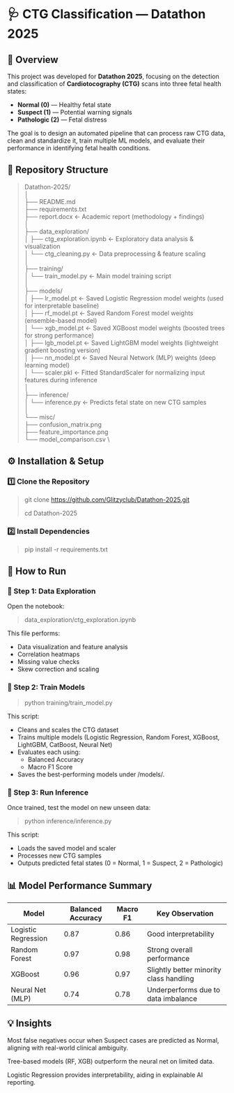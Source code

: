 # 🩺 CTG Classification — Datathon 2025

## 📘 Overview
This project was developed for **Datathon 2025**, focusing on the detection and classification of **Cardiotocography (CTG)** scans into three fetal health states:

- **Normal (0)** — Healthy fetal state  
- **Suspect (1)** — Potential warning signals  
- **Pathologic (2)** — Fetal distress  

The goal is to design an automated pipeline that can process raw CTG data, clean and standardize it, train multiple ML models, and evaluate their performance in identifying fetal health conditions.

## 🧭 Repository Structure

> Datathon-2025/ \
│ \
├── README.md \
├── requirements.txt \
├── report.docx ← Academic report (methodology + findings) \
│ \
├── data_exploration/ \
│ ├── ctg_exploration.ipynb ← Exploratory data analysis & visualization \
│ └── ctg_cleaning.py ← Data preprocessing & feature scaling \
│ \
├── training/ \
│ └── train_model.py ← Main model training script \
│ \
├── models/ \
│ ├── lr_model.pt ← Saved Logistic Regression model weights (used for interpretable baseline) \
│ ├── rf_model.pt   ← Saved Random Forest model weights (ensemble-based model) \
│ └── xgb_model.pt  ← Saved XGBoost model weights (boosted trees for strong performance) \
│ ├── lgb_model.pt  ← Saved LightGBM model weights (lightweight gradient boosting version) \
│ ├── nn_model.pt   ← Saved Neural Network (MLP) weights (deep learning model) \
│ └── scaler.pkl    ← Fitted StandardScaler for normalizing input features during inference\
│ \
├── inference/ \
│ └── inference.py ← Predicts fetal state on new CTG samples \
│ \
└── misc/ \
├── confusion_matrix.png \
├── feature_importance.png \
└── model_comparison.csv \


## ⚙️ Installation & Setup

### 1️⃣ Clone the Repository

> git clone https://github.com/Glitzyclub/Datathon-2025.git
>
> cd Datathon-2025

### 2️⃣ Install Dependencies

> pip install -r requirements.txt

## 🚀 How to Run
### 🧹 Step 1: Data Exploration
Open the notebook:

> data_exploration/ctg_exploration.ipynb

This file performs:

- Data visualization and feature analysis
- Correlation heatmaps
- Missing value checks
- Skew correction and scaling

### 🧠 Step 2: Train Models

> python training/train_model.py

This script:

- Cleans and scales the CTG dataset
- Trains multiple models (Logistic Regression, Random Forest, XGBoost, LightGBM, CatBoost, Neural Net)
- Evaluates each using:
  - Balanced Accuracy
  - Macro F1 Score
- Saves the best-performing models under /models/.

### 🔎 Step 3: Run Inference
Once trained, test the model on new unseen data:

> python inference/inference.py

This script:

- Loads the saved model and scaler
- Processes new CTG samples
- Outputs predicted fetal states (0 = Normal, 1 = Suspect, 2 = Pathologic)

## 📊 Model Performance Summary
|  Model	|  Balanced Accuracy	| Macro F1 | Key Observation |
| --------|---------------------|----------|-----------------|
| Logistic Regression |	0.87	| 0.86	| Good interpretability |
| Random Forest |	0.97 |	0.98	| Strong overall performance |
| XGBoost |	0.96	|  0.97	| Slightly better minority class handling |
| Neural Net (MLP) |	0.74 |	0.78 |	Underperforms due to data imbalance |

## 💡 Insights
Most false negatives occur when Suspect cases are predicted as Normal, aligning with real-world clinical ambiguity.

Tree-based models (RF, XGB) outperform the neural net on limited data.

Logistic Regression provides interpretability, aiding in explainable AI reporting.



